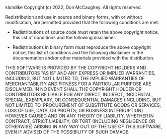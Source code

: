 klondike
Copyright (c) 2022, Don McCaughey. All rights reserved.

Redistribution and use in source and binary forms, with or without 
modification, are permitted provided that the following conditions are met:

- Redistributions of source code must retain the above copyright notice, this 
  list of conditions and the following disclaimer.

- Redistributions in binary form must reproduce the above copyright notice, 
  this list of conditions and the following disclaimer in the documentation 
  and/or other materials provided with the distribution.

THIS SOFTWARE IS PROVIDED BY THE COPYRIGHT HOLDERS AND CONTRIBUTORS "AS IS" AND 
ANY EXPRESS OR IMPLIED WARRANTIES, INCLUDING, BUT NOT LIMITED TO, THE IMPLIED 
WARRANTIES OF MERCHANTABILITY AND FITNESS FOR A PARTICULAR PURPOSE ARE 
DISCLAIMED. IN NO EVENT SHALL THE COPYRIGHT HOLDER OR CONTRIBUTORS BE LIABLE 
FOR ANY DIRECT, INDIRECT, INCIDENTAL, SPECIAL, EXEMPLARY, OR CONSEQUENTIAL 
DAMAGES (INCLUDING, BUT NOT LIMITED TO, PROCUREMENT OF SUBSTITUTE GOODS OR 
SERVICES; LOSS OF USE, DATA, OR PROFITS; OR BUSINESS INTERRUPTION) HOWEVER 
CAUSED AND ON ANY THEORY OF LIABILITY, WHETHER IN CONTRACT, STRICT LIABILITY, 
OR TORT (INCLUDING NEGLIGENCE OR OTHERWISE) ARISING IN ANY WAY OUT OF THE USE 
OF THIS SOFTWARE, EVEN IF ADVISED OF THE POSSIBILITY OF SUCH DAMAGE.
